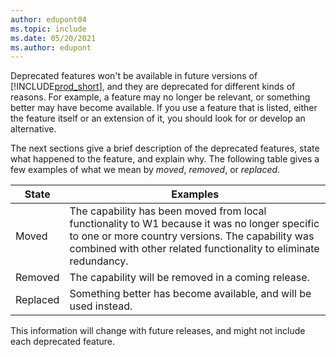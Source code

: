 ```yaml
---
author: edupont04
ms.topic: include
ms.date: 05/20/2021
ms.author: edupont
---
```


Deprecated features won't be available in future versions of [!INCLUDE[prod_short](prod_short.md)], and they are deprecated for different kinds of reasons. For example, a feature may no longer be relevant, or something better may have become available. If you use a feature that is listed, either the feature itself or an extension of it, you should look for or develop an alternative.  

The next sections give a brief description of the deprecated features, state what happened to the feature, and explain why. The following table gives a few examples of what we mean by *moved*, *removed*, or *replaced*.  

| **State** |**Examples** |
|-----------|-------------|
| Moved     | The capability has been moved from local functionality to W1 because it was no longer specific to one or more country versions. The capability was combined with other related functionality to eliminate redundancy. |
| Removed   | The capability will be removed in a coming release. |
| Replaced  | Something better has become available, and will be used instead. |

This information will change with future releases, and might not include each deprecated feature.  
